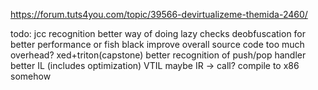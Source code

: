 https://forum.tuts4you.com/topic/39566-devirtualizeme-themida-2460/

todo:
 jcc recognition
 better way of doing lazy checks
 deobfuscation for better performance or fish black
 improve overall source code
 too much overhead? xed+triton(capstone)
 better recognition of push/pop handler
 better IL (includes optimization) VTIL maybe
 IR -> call?
 compile to x86 somehow

